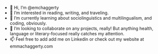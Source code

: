 - 👋 Hi, I’m @emchaggerty
- 👀 I’m interested in reading, writing, and traveling.
- 🌱 I’m currently learning about sociolinguistics and multilingualism, and coding, obviously.
- 💞️ I’m looking to collaborate on any projects, really! But anything health, language or literary-focused really catches my attention.
- 📫 Feel free to add add me on Linkedin or check out my website at emmachaggerty.com

<!---
emchaggerty/emchaggerty is a ✨ special ✨ repository because its `README.md` (this file) appears on your GitHub profile.
You can click the Preview link to take a look at your changes.
--->
